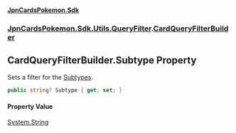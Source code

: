 #### [JpnCardsPokemon.Sdk](index.md 'index')
### [JpnCardsPokemon.Sdk.Utils.QueryFilter](JpnCardsPokemon.Sdk.Utils.QueryFilter.md 'JpnCardsPokemon.Sdk.Utils.QueryFilter').[CardQueryFilterBuilder](JpnCardsPokemon.Sdk.Utils.QueryFilter.CardQueryFilterBuilder.md 'JpnCardsPokemon.Sdk.Utils.QueryFilter.CardQueryFilterBuilder')

## CardQueryFilterBuilder.Subtype Property

Sets a filter for the [Subtypes](JpnCardsPokemon.Sdk.Api.Card.Subtypes.md 'JpnCardsPokemon.Sdk.Api.Card.Subtypes').

```csharp
public string? Subtype { get; set; }
```

#### Property Value
[System.String](https://docs.microsoft.com/en-us/dotnet/api/System.String 'System.String')